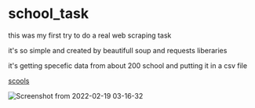 # school_task
this was my first try to do a real web scraping task 

it's so simple and created by beautifull soup and requests liberaries 

it's getting specefic data from about 200 school and putting it in a csv file

[scools](https://www.nysais.org/page.cfm?p=1082)

![Screenshot from 2022-02-19 03-16-32](https://user-images.githubusercontent.com/99041001/154780152-f4f12ef0-8ea1-46c8-9416-6fb3b8341780.png)
